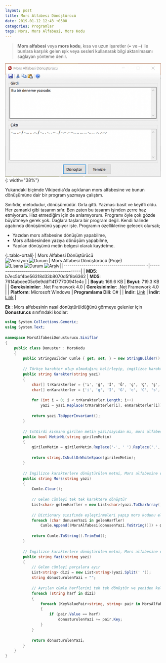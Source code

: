 ```yaml
---
layout: post
title: Mors Alfabesi Dönüştürücü
date: 2019-01-12 12:43 +0300
categories: Programlar
tags: Mors, Mors Alfabesi, Mors Kodu
---
```

> **Mors alfabesi** veya **mors kodu**, kısa ve uzun işaretler (• ve –) ile bunlara karşılık gelen ışık veya sesleri kullanarak bilgi aktarılmasını sağlayan yönteme denir.

![mors-alfabesi-donusturucu](/images/programlar/mors-alfabesi-donusturucu.png){: width="38%"}

Yukarıdaki biçimde Vikipedia'da açıklanan mors alfabesine ve bunun dönüşümüne dair bir program yazmaya çalıştım. 

Sınıfıdır, metodudur, dönüşümüdür. Gırla gitti. Yazması basit ve keyifli oldu. Her zamanki gibi tasarım sıfır. Ben zaten bu tasarım işinden zerre haz etmiyorum. Haz etmediğim için de anlamıyorum. Programı öyle çok gözde büyütmeye gerek yok. Dağlara taşlara bir program değil. Kendi halinde agabında dönüşümünü yapıyor işte. Programın özelliklerine gelecek olursak;

- Yazıdan mors alfabesine dönüşüm yapabilme,
- Mors alfabesinden yazıya dönüşüm yapabilme,
- Yapılan dönüşümü metin belgesi olarak kaydetme.

{:.tablo-ortali}
| Mors Alfabesi Dönüştürücü <br>![Versiyon](https://img.shields.io/badge/Versiyon-1.01-blueviolet.svg?style=flat) ![Durum](https://img.shields.io/badge/Durum-Çalışıyor-success.svg?style=flat) | Mors Alfabesi Dönüştürücü (Proje)<br>![Lisans](https://img.shields.io/badge/Lisans-MIT-blue.svg?style=flat) ![Durum](https://img.shields.io/badge/Proje-Sonlandırıldı-lightgray.svg?style=flat) ![Arşiv](https://img.shields.io/badge/Arşiv-orange.svg?style=flat)|
|----------------------------------------- -|-------------------------------------------|
| **MD5**: b7ec5bf4be56318d33b8070d5f8b6362 | **MD5**: 7614abcee05c6e9ddf14177700941e4c | 
| **Boyut**: 169.6 KB                       | **Boyut**: 719.3 KB                         |
| **Gereksinimler**: .Net Framework 4.0     | **Gereksinimler**: .Net Framework 4.0     |
| **Platform**: Microsoft Windows           | **Programlama Dili**: C#                  |
| **İndir**: [Link](https://www.dropbox.com/s/h5jx31i9zr00zvt/mors-alfabesi-donusturucu.zip?dl=1)         | **İndir**: [Link](https://www.dropbox.com/s/oox85t91m8789re/mors-alfabesi-donusturucu-proje.zip?dl=1)                      |

**Ek** : Mors alfebesinin nasıl dönüştürüldüğünü görmeye gelenler için **Donustur.cs** sınıfındaki kodlar:

```csharp
using System.Collections.Generic;
using System.Text;
 
namespace MorsAlfabesiDonusturucu.Siniflar
{
    public class Donustur : MorsKodu
    {
        public StringBuilder Cumle { get; set; } = new StringBuilder();
 
        // Türkçe karakter olup olmadığını belirleyip, ingilizce karakterlere dönüştür
        public string Karakter(string yazi)
        {
            char[] trKarakterler = {'ı', 'ğ', 'İ', 'Ğ', 'ç', 'Ç', 'ş', 'Ş', 'ö', 'Ö', 'ü', 'Ü'};
            char[] enKarakterler = {'i', 'g', 'I', 'G', 'c', 'C', 's', 'S', 'o', 'O', 'u', 'U'};
 
            for (int i = 0; i < trKarakterler.Length; i++)
                yazi = yazi.Replace(trKarakterler[i], enKarakterler[i]);
 
            return yazi.ToUpperInvariant();
        }
 
        // txtGirdi kısmına girilen metin yazı/sayıdan mı, mors alfabesinden mi oluşuyor?
        public bool MetinMi(string girilenMetin)
        {
            girilenMetin = girilenMetin.Replace('-', ' ').Replace('.', ' ').Replace('/', ' ');
            
            return string.IsNullOrWhiteSpace(girilenMetin);
        }
 
        // İngilizce karakterlere dönüştürülen metni, Mors alfabesine dönüştür
        public string Mors(string yazi)
        {
            Cumle.Clear();
 
            // Gelen cümleyi tek tek karaktere dönüştür
            List<char> gelenHarfler = new List<char>(yazi.ToCharArray());
 
            // Dictionary sınıfında eşleştirmeleri yapıp mors kodunu elde et
            foreach (char donusenYazi in gelenHarfler)
                Cumle.Append((MorsAlfabesi[donusenYazi.ToString()]) + @" ");
 
            return Cumle.ToString().TrimEnd();
        }
 
        // İngilizce karakterlere dönüştürülen metni, Mors alfabesine dönüştür
        public string Yazi(string yazi)
        {
            // Gelen cümleyi parçalara ayır
            List<string> dizi = new List<string>(yazi.Split(' '));
            string donusturulenYazi = "";
 
            // Ayrılan cümle harflerini tek tek dönüştür ve yeniden kelime ve cümle haline getir
            foreach (string harf in dizi)
            {
                foreach (KeyValuePair<string, string> pair in MorsAlfabesi)
                {
                    if (pair.Value == harf)
                        donusturulenYazi += pair.Key;
                }
            }
 
            return donusturulenYazi;
        }
    }
}
```